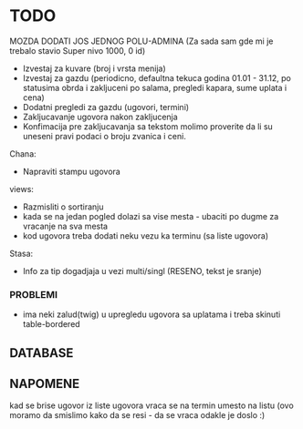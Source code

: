# TODO

MOZDA DODATI JOS JEDNOG POLU-ADMINA (Za sada sam gde mi je trebalo stavio Super nivo 1000, 0 id)


- Izvestaj za kuvare (broj i vrsta menija)
- Izvestaj za gazdu (periodicno, defaultna tekuca godina 01.01 - 31.12, po statusima obrda i zakljuceni po salama, pregledi kapara, sume uplata i cena)
- Dodatni pregledi za gazdu (ugovori, termini)
- Zakljucavanje ugovora nakon zakljucenja
- Konfimacija pre zakljucavanja sa tekstom molimo proverite da li su uneseni pravi podaci o broju zvanica
i ceni.

Chana:

- Napraviti stampu ugovora

views:

- Razmisliti o sortiranju
- kada se na jedan pogled dolazi sa vise mesta - ubaciti po dugme za vracanje na sva mesta
- kod ugovora treba dodati neku vezu ka terminu (sa liste ugovora)

Stasa:

- Info za tip dogadjaja u vezi multi/singl (RESENO, tekst je sranje)

### PROBLEMI

- ima neki zalud(twig) u upregledu ugovora sa uplatama i treba skinuti table-bordered

## DATABASE

## NAPOMENE

kad se brise ugovor iz liste ugovora vraca se na termin umesto na listu (ovo moramo da smislimo kako da se resi - da se vraca odakle je doslo :)
